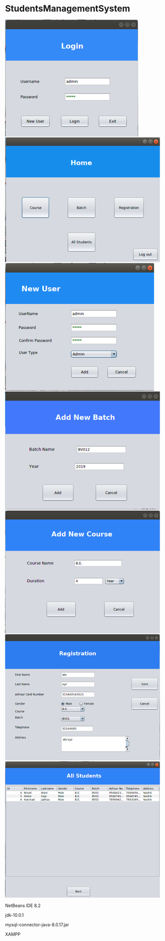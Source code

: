 # StudentsManagementSystem


![1](https://github.com/iamninad/StudentsManagementSystem/blob/master/Screenshots[SMS]/1.png?raw=true)
![2](https://github.com/iamninad/StudentsManagementSystem/blob/master/Screenshots[SMS]/2.png?raw=true)
![3](https://github.com/iamninad/StudentsManagementSystem/blob/master/Screenshots[SMS]/3.png?raw=true)
![4](https://github.com/iamninad/StudentsManagementSystem/blob/master/Screenshots[SMS]/4.png?raw=true)
![5](https://github.com/iamninad/StudentsManagementSystem/blob/master/Screenshots[SMS]/5.png?raw=true)
![6](https://github.com/iamninad/StudentsManagementSystem/blob/master/Screenshots[SMS]/6.png?raw=true)
![7](https://github.com/iamninad/StudentsManagementSystem/blob/master/Screenshots[SMS]/7.png?raw=true)

NetBeans IDE 8.2

jdk-10.0.1

mysql-connector-java-8.0.17.jar

XAMPP
